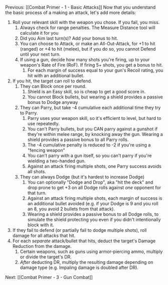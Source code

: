 Previous: [[Combat Primer - 1 - Basic Attacks]]
Now that you understand the basic process of a making an attack, let's add more details:

1. Roll your relevant skill with the weapon you chose. If you fail, you miss.
	1. Always check for range penalties. The Measure Distance tool will calculate it for you
	2. Did you Aim last turn(s)? Add your bonus to hit.
	3. You can choose to Attack, or make an All-Out-Attack, for +1 to hit (ranged) or +4 to hit (melee), but if you do so, you cannot Defend until your next turn.
	4. If using a gun, decide how many shots you're firing, up to your weapon's Rate of Fire (RoF). If firing 5+ shots, you get a bonus to hit.
		1. For each margin of success equal to your gun's Recoil rating, you hit with an additional bullet.
2. If you hit, the target can roll to defend.
	1. They can Block once per round.
		1. Shield is an Easy skill, so is cheap to get a good score in.
		2. You cannot Block bullets, but wearing a shield provides a passive bonus to Dodge anyway
	2. They can Parry, but take -4 cumulative each additional time they try to Parry.
		1. Parry uses your weapon skill, so it's efficient to level, but hard to use repeatedly.
		2. You can't Parry bullets, but you CAN parry against a gunshot if they're within melee range, by knocking away the gun. Wearing a shield provides a passive bonus to all Parry rolls.
		3. The -4 cumulative penalty is reduced to -2 if you're using a "fencing weapon"
		4. You can't parry with a gun itself, so you can't parry if you're wielding a two-handed gun.
		5. Against an attack firing multiple shots, one Parry success avoids all shots.
	3. They can always Dodge (but it's hardest to increase Dodge)
		1. You can optionally "Dodge and Drop", aka "hit the deck" and drop prone to get +3 on all Dodge rolls against *one* opponent for that turn.
		2. Against an attack firing multiple shots, each margin of success is an additional bullet avoided (e.g. if your Dodge is 9 and you roll an 8, you avoid 2 bullets from that attack).
		3. Wearing a shield provides a passive bonus to all Dodge rolls, to simulate the shield protecting you even if you didn't intentionally block with it.
3. If they fail to defend (or partially fail to dodge multiple shots), roll damage for all attacks that hit.
4. For each *separate* attack/bullet that hits, deduct the target's Damage Reduction from the damage.
	1. Certain weapons, such as guns using armor-piercing ammo, multiply or divide the target's DR.
	2. *After* deducting DR, multiply the resulting damage depending on damage type (e.g. Impaling damage is doubled after DR).

Next: [[Combat Primer - 3 - Gun Combat]]